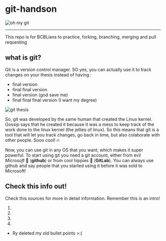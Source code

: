 # git-handson

![oh my git](https://github.com/marco7877/git-handson/blob/scratch/images/githubing.jpg)

---

This repo is for BCBLians to practice, forking, branching, merging and pull requesting

## what is git?

Git is a version control manager. SO yes, you can actually use it to track changes on your thesis instead of having :

* final version
* final final version
* final version (god save me)
* final final final version (I want my degree)

![git thesis](https://github.com/marco7877/git-handson/blob/scratch/images/thesisgit.jpg)

So, git was developed by the same human that created the Linux kernel. Gossip says that he created it
because it was a mess to keep track of the work done to the linux kernel (the jellies of linux). So this means that git 
is a tool that will let you track changes, go back in time, but also colaborate with other people. Sooo cool! :fire:

Now, you can use git in any OS that you want, which makes it super powerful. To start using git you need a git account, either from evil *Microsoft* :imp: (**github**) or from cool hippies :angel:  (**GitLab**). You can always use github and say people that you started using it before it was sold to Microsoft!



## Check this info out!

Check this sources for more in detail information. Remember this is an intro!

1. [official documentation]: https://git-scm.com/docs/gittutorial
2. [Geek for geeks]: https://www.geeksforgeeks.org/git-tutorial/
3. [Geek for geeks]: https://www.geeksforgeeks.org/what-is-git/
4. [Oh shit, git]: https://ohshitgit.com/


* Ry deleted my old bullet points >:(